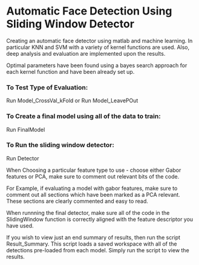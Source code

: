 # Automatic Face Detection Using Sliding Window Detector
Creating an automatic face detector using matlab and machine learning. In particular KNN and SVM with a variety of kernel functions are used. Also, deep analysis and evaluation are implemented upon the results.

Optimal parameters have been found using a bayes search approach for each kernel function and have been already set up.

### To Test Type of Evaluation:
Run Model_CrossVal_kFold
or
Run Model_LeavePOut

### To Create a final model using all of the data to train:
Run FinalModel

### To Run the sliding window detector:
Run Detector

When Choosing a particular feature type to use - choose either Gabor features or PCA, make sure to comment out relevant bits of the code. 

For Example, if evaluating a model with gabor features, make sure to comment out all sections which have been marked as a PCA relevant. These sections are clearly commented and easy to read.

When runnning the final detector, make sure all of the code in the SlidingWindow function is correctly aligned with the feature descriptor you have used.

If you wish to view just an end summary of results, then run the script Result_Summary. This script loads a saved workspace with all of the detections pre-loaded from each model. Simply run the script to view the results.


